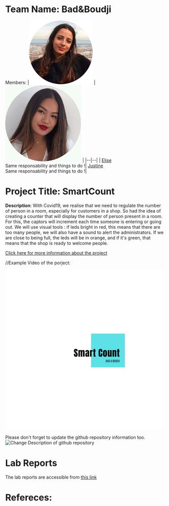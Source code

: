 # Team Name: Bad&Boudji
Members: 
|![member1](https://github.com/efrei-paris-sud/2020-B-Bad-and-Boudji/blob/main/130305902_209820843941767_1062907904235241970_n.png) |![member2](https://github.com/efrei-paris-sud/2020-B-Bad-and-Boudji/blob/main/130732765_392982165250001_5254255664240654325_n.png)  |
|--|--|
|  [Elise](https://github.com/EliseBoudj) <br> Same responsability and things to do !| [Justine ](https://github.com/LamJustine) <br> Same responsability and things to do !|



# Project Title: SmartCount
 **Description**: With Covid19, we realise that we need to regulate the number of person in a room, especially for customers in a shop. So had the idea of creating a counter that will display the number of person present in a room. For this, the captors will increment each time someone is entering or going out. We will use visual tools : if leds bright in red, this means that there are too many people, we will also have a sound to alert the administrators. If we are close to being full, the leds will be in orange, and if it's green, that means that the shop is ready to welcome people.
 
[Click here for more information about the project](project) 

//Example Video of the porject:

![Logo](https://github.com/efrei-paris-sud/2020-B-Bad-and-Boudji/blob/main/SmartCount.png)

Please don't forget to update the github repository information too. 
![Change Description of github repository](assets/change_description.png?raw=true)

# Lab Reports

The lab reports are accessible from [this link](lab)

# Refereces:

